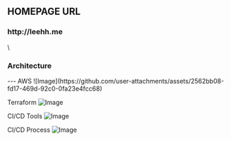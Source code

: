 
<h2>HOMEPAGE URL

<h3>http://leehh.me</h3>
\
<h3>Architecture</h3>
---
AWS
![Image](https://github.com/user-attachments/assets/2562bb08-fd17-469d-92c0-0fa23e4fcc68)

Terraform
![Image](https://github.com/user-attachments/assets/fde214ec-bed4-4da9-8b53-7b4fd5f175ee)

CI/CD Tools
![Image](https://github.com/user-attachments/assets/b4ce5dc1-edbe-478b-8257-4bdf3271f4bd)

CI/CD Process
![Image](https://github.com/user-attachments/assets/bf4c8111-1c3f-44cd-a0fe-ace6cb2a562e)
